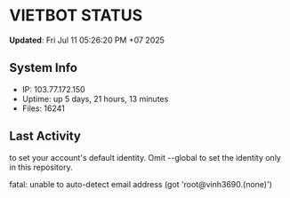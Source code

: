 # VIETBOT STATUS
**Updated**: Fri Jul 11 05:26:20 PM +07 2025

## System Info
- IP: 103.77.172.150
- Uptime: up 5 days, 21 hours, 13 minutes
- Files: 16241

## Last Activity

to set your account's default identity.
Omit --global to set the identity only in this repository.

fatal: unable to auto-detect email address (got 'root@vinh3690.(none)')
